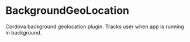 BackgroundGeoLocation
=====================

Cordova background geolocation plugin.  Tracks user when app is running in background.  
